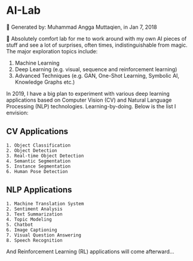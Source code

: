 # AI-Lab 
📁 Generated by: Muhammad Angga Muttaqien, in Jan 7, 2018

🔬 Absolutely comfort lab for me to work around with my own AI pieces of stuff and see a lot of surprises, often times, indistinguishable from magic. The major exploration topics include:

1. Machine Learning
2. Deep Learning (e.g. visual, sequence and reinforcement learning)
3. Advanced Techniques (e.g. GAN, One-Shot Learning, Symbolic AI, Knowledge Graphs etc.)

In 2019, I have a big plan to experiment with various deep learning applications based on Computer Vision (CV) and Natural Language Processing (NLP) technologies. Learning-by-doing. Below is the list I envision:


## CV Applications
```text
1. Object Classification
2. Object Detection
3. Real-time Object Detection
4. Semantic Segmentation
5. Instance Segmentation
6. Human Pose Detection
```

## NLP Applications
```text
1. Machine Translation System
2. Sentiment Analysis
3. Text Summarization
4. Topic Modeling
5. Chatbot
6. Image Captioning
7. Visual Question Answering
8. Speech Recognition
```

And Reinforcement Learning (RL) applications will come afterward...
